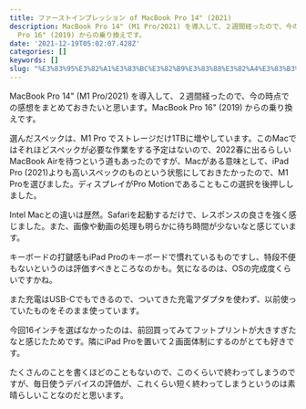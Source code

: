 ```yaml
---
title: ファーストインプレッション of MacBook Pro 14" (2021)
description: MacBook Pro 14" (M1 Pro/2021) を導入して、２週間経ったので、今の時点での感想をまとめておきたいと思います。MacBook
  Pro 16" (2019) からの乗り換えです。
date: '2021-12-19T05:02:07.428Z'
categories: []
keywords: []
slug: "%E3%83%95%E3%82%A1%E3%83%BC%E3%82%B9%E3%83%88%E3%82%A4%E3%83%B3%E3%83%97%E3%83%AC%E3%83%83%E3%82%B7%E3%83%A7%E3%83%B3+of+MacBook+Pro+14%22+%282021%29"
---
```

MacBook Pro 14" (M1 Pro/2021) を導入して、２週間経ったので、今の時点での感想をまとめておきたいと思います。MacBook Pro 16" (2019) からの乗り換えです。

選んだスペックは、M1 Pro でストレージだけ1TBに増やしています。このMacではそれほどスペックが必要な作業をする予定はないので、2022春に出るらしいMacBook Airを待つという道もあったのですが、Macがある意味として、iPad Pro (2021)よりも高いスペックのものという状態にしておきたかったので、M1 Proを選びました。ディスプレイがPro Motionであることもこの選択を後押ししました。

Intel Macとの違いは歴然。Safariを起動するだけで、レスポンスの良さを強く感じました。また、画像や動画の処理も明らかに待ち時間が少ないなと感じています。

キーボードの打鍵感もiPad Proのキーボードで慣れているものですし、特段不便もないというのは評価すべきところなのかも。気になるのは、OSの完成度くらいですかね。

また充電はUSB-Cでもできるので、ついてきた充電アダプタを使わず、以前使っていたものをそのまま使っています。

今回16インチを選ばなかったのは、前回買ってみてフットプリントが大きすぎたなと感じたためです。隣にiPad Proを置いて２画面体制にするのがとても好きです。

たくさんのことを書くほどのこともないので、このくらいで終わってしまうのですが、毎日使うデバイスの評価が、これくらい短く終わってしまうというのは素晴らしいことなのだと思います。